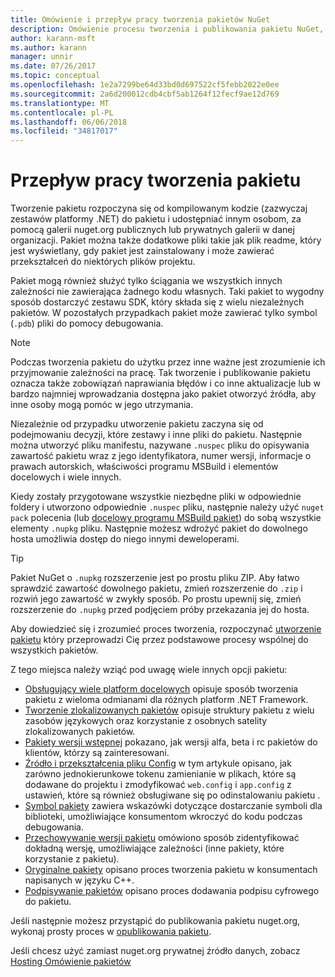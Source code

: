 ```yaml
---
title: Omówienie i przepływ pracy tworzenia pakietów NuGet
description: Omówienie procesu tworzenia i publikowania pakietu NuGet, wraz z łączami do innych części określonego procesu.
author: karann-msft
ms.author: karann
manager: unnir
ms.date: 07/26/2017
ms.topic: conceptual
ms.openlocfilehash: 1e2a7299be64d33bd0d697522cf5febb2022e0ee
ms.sourcegitcommit: 2a6d200012cdb4cbf5ab1264f12fecf9ae12d769
ms.translationtype: MT
ms.contentlocale: pl-PL
ms.lasthandoff: 06/06/2018
ms.locfileid: "34817017"
---
```

# <a name="package-creation-workflow"></a>Przepływ pracy tworzenia pakietu

Tworzenie pakietu rozpoczyna się od kompilowanym kodzie (zazwyczaj zestawów platformy .NET) do pakietu i udostępniać innym osobom, za pomocą galerii nuget.org publicznych lub prywatnych galerii w danej organizacji. Pakiet można także dodatkowe pliki takie jak plik readme, który jest wyświetlany, gdy pakiet jest zainstalowany i może zawierać przekształceń do niektórych plików projektu.

Pakiet mogą również służyć tylko ściągania we wszystkich innych zależności nie zawierająca żadnego kodu własnych. Taki pakiet to wygodny sposób dostarczyć zestawu SDK, który składa się z wielu niezależnych pakietów. W pozostałych przypadkach pakiet może zawierać tylko symbol (`.pdb`) pliki do pomocy debugowania.

> [!Note]
> Podczas tworzenia pakietu do użytku przez inne ważne jest zrozumienie ich przyjmowanie zależności na pracę. Tak tworzenie i publikowanie pakietu oznacza także zobowiązań naprawiania błędów i co inne aktualizacje lub w bardzo najmniej wprowadzania dostępna jako pakiet otworzyć źródła, aby inne osoby mogą pomóc w jego utrzymania.

Niezależnie od przypadku utworzenie pakietu zaczyna się od podejmowaniu decyzji, które zestawy i inne pliki do pakietu. Następnie można utworzyć pliku manifestu, nazywane `.nuspec` pliku do opisywania zawartość pakietu wraz z jego identyfikatora, numer wersji, informacje o prawach autorskich, właściwości programu MSBuild i elementów docelowych i wiele innych.

Kiedy zostały przygotowane wszystkie niezbędne pliki w odpowiednie foldery i utworzono odpowiednie `.nuspec` pliku, następnie należy użyć `nuget pack` polecenia (lub [docelowy programu MSBuild pakiet](../reference/msbuild-targets.md)) do sobą wszystkie elementy `.nupkg` pliku. Następnie możesz wdrożyć pakiet do dowolnego hosta umożliwia dostęp do niego innymi deweloperami.

> [!Tip]
> Pakiet NuGet o `.nupkg` rozszerzenie jest po prostu pliku ZIP. Aby łatwo sprawdzić zawartość dowolnego pakietu, zmień rozszerzenie do `.zip` i rozwiń jego zawartość w zwykły sposób. Po prostu upewnij się, zmień rozszerzenie do `.nupkg` przed podjęciem próby przekazania jej do hosta.

Aby dowiedzieć się i zrozumieć proces tworzenia, rozpoczynać [utworzenie pakietu](../create-packages/creating-a-package.md) który przeprowadzi Cię przez podstawowe procesy wspólnej do wszystkich pakietów.

Z tego miejsca należy wziąć pod uwagę wiele innych opcji pakietu:

- [Obsługujący wiele platform docelowych](../create-packages/supporting-multiple-target-frameworks.md) opisuje sposób tworzenia pakietu z wieloma odmianami dla różnych platform .NET Framework.
- [Tworzenie zlokalizowanych pakietów](../create-packages/creating-localized-packages.md) opisuje struktury pakietu z wielu zasobów językowych oraz korzystanie z osobnych satelity zlokalizowanych pakietów.
- [Pakiety wersji wstępnej](../create-packages/prerelease-packages.md) pokazano, jak wersji alfa, beta i rc pakietów do klientów, którzy są zainteresowani.
- [Źródło i przekształcenia pliku Config](../create-packages/source-and-config-file-transformations.md) w tym artykule opisano, jak zarówno jednokierunkowe tokenu zamienianie w plikach, które są dodawane do projektu i zmodyfikować `web.config` i `app.config` z ustawień, które są również obsługiwane się po odinstalowaniu pakietu .
- [Symbol pakiety](../create-packages/symbol-packages.md) zawiera wskazówki dotyczące dostarczanie symboli dla biblioteki, umożliwiające konsumentom wkroczyć do kodu podczas debugowania.
- [Przechowywanie wersji pakietu](../reference/package-versioning.md) omówiono sposób zidentyfikować dokładną wersję, umożliwiające zależności (inne pakiety, które korzystanie z pakietu).
- [Oryginalne pakiety](../create-packages/native-packages.md) opisano proces tworzenia pakietu w konsumentach napisanych w języku C++.
- [Podpisywanie pakietów](../create-packages/sign-a-package.md) opisano proces dodawania podpisu cyfrowego do pakietu.

Jeśli następnie możesz przystąpić do publikowania pakietu nuget.org, wykonaj prosty proces w [opublikowania pakietu](../create-packages/publish-a-package.md).

Jeśli chcesz użyć zamiast nuget.org prywatnej źródło danych, zobacz [Hosting Omówienie pakietów](../hosting-packages/overview.md)
